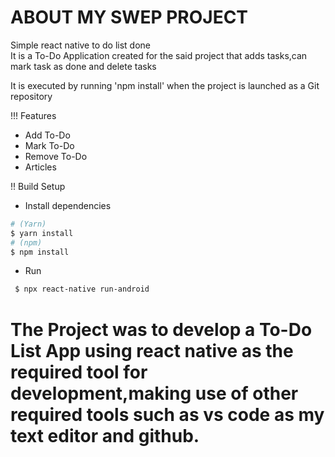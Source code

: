 <h1>ABOUT MY SWEP PROJECT</h1>

Simple react native to do list done  
It is a To-Do Application created for the said project that adds tasks,can mark task as done and delete tasks 


It is executed by running 'npm install' when the project is launched as a Git repository

 !!! Features
 - Add To-Do
 - Mark To-Do
 - Remove To-Do
 - Articles

 !! Build Setup

 - Install dependencies
 ```bash
 # (Yarn)
 $ yarn install
 # (npm)
 $ npm install
 ```
 - Run
 ```bash
  $ npx react-native run-android
 ```


<h1>The Project was to develop a To-Do List App using react native as the required tool for development,making use of other required tools such as vs code as my text editor and github.
</h1>
